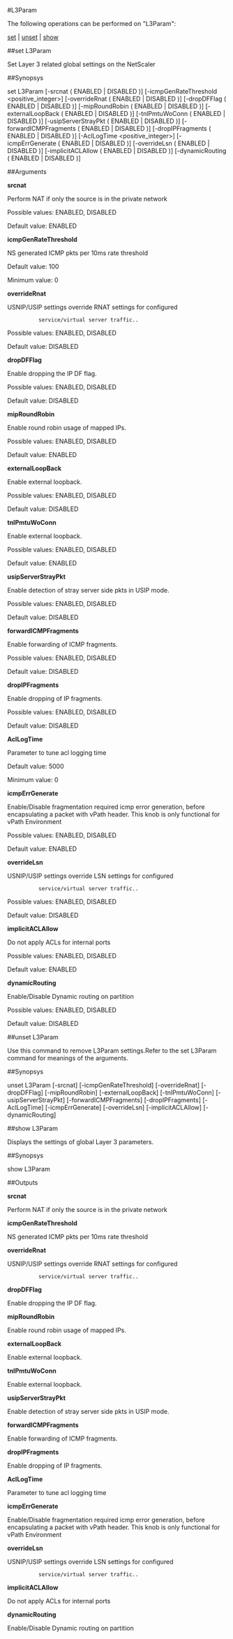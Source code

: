 #L3Param

The following operations can be performed on "L3Param":


[set](#set-l3param) | [unset](#unset-l3param) | [show](#show-l3param)

##set L3Param

Set Layer 3 related global settings on the NetScaler


##Synopsys

set L3Param [-srcnat ( ENABLED | DISABLED )] [-icmpGenRateThreshold &lt;positive_integer>] [-overrideRnat ( ENABLED | DISABLED )] [-dropDFFlag ( ENABLED | DISABLED )] [-mipRoundRobin ( ENABLED | DISABLED )] [-externalLoopBack ( ENABLED | DISABLED )] [-tnlPmtuWoConn ( ENABLED | DISABLED )] [-usipServerStrayPkt ( ENABLED | DISABLED )] [-forwardICMPFragments ( ENABLED | DISABLED )] [-dropIPFragments ( ENABLED | DISABLED )] [-AclLogTime &lt;positive_integer>] [-icmpErrGenerate ( ENABLED | DISABLED )] [-overrideLsn ( ENABLED | DISABLED )] [-implicitACLAllow ( ENABLED | DISABLED )] [-dynamicRouting ( ENABLED | DISABLED )]


##Arguments

<b>srcnat</b>
Perform NAT if only the source is in the private network
Possible values: ENABLED, DISABLED
Default value: ENABLED

<b>icmpGenRateThreshold</b>
NS generated ICMP pkts per 10ms rate threshold
Default value: 100
Minimum value: 0

<b>overrideRnat</b>
USNIP/USIP settings override RNAT settings for configured
              service/virtual server traffic.. 
Possible values: ENABLED, DISABLED
Default value: DISABLED

<b>dropDFFlag</b>
Enable dropping the IP DF flag.
Possible values: ENABLED, DISABLED
Default value: DISABLED

<b>mipRoundRobin</b>
Enable round robin usage of mapped IPs.
Possible values: ENABLED, DISABLED
Default value: ENABLED

<b>externalLoopBack</b>
Enable external loopback.
Possible values: ENABLED, DISABLED
Default value: DISABLED

<b>tnlPmtuWoConn</b>
Enable external loopback.
Possible values: ENABLED, DISABLED
Default value: ENABLED

<b>usipServerStrayPkt</b>
Enable detection of stray server side pkts in USIP mode.
Possible values: ENABLED, DISABLED
Default value: DISABLED

<b>forwardICMPFragments</b>
Enable forwarding of ICMP fragments.
Possible values: ENABLED, DISABLED
Default value: DISABLED

<b>dropIPFragments</b>
Enable dropping of IP fragments.
Possible values: ENABLED, DISABLED
Default value: DISABLED

<b>AclLogTime</b>
Parameter to tune acl logging time
Default value: 5000
Minimum value: 0

<b>icmpErrGenerate</b>
Enable/Disable fragmentation required icmp error generation, before encapsulating a packet with vPath header. This knob is only functional for vPath Environment
Possible values: ENABLED, DISABLED
Default value: ENABLED

<b>overrideLsn</b>
USNIP/USIP settings override LSN settings for configured
              service/virtual server traffic.. 
Possible values: ENABLED, DISABLED
Default value: DISABLED

<b>implicitACLAllow</b>
Do not apply ACLs for internal ports
Possible values: ENABLED, DISABLED
Default value: ENABLED

<b>dynamicRouting</b>
Enable/Disable Dynamic routing on partition
Possible values: ENABLED, DISABLED
Default value: DISABLED



##unset L3Param

Use this command to remove  L3Param settings.Refer to the set  L3Param command for meanings of the arguments.


##Synopsys

unset L3Param [-srcnat] [-icmpGenRateThreshold] [-overrideRnat] [-dropDFFlag] [-mipRoundRobin] [-externalLoopBack] [-tnlPmtuWoConn] [-usipServerStrayPkt] [-forwardICMPFragments] [-dropIPFragments] [-AclLogTime] [-icmpErrGenerate] [-overrideLsn] [-implicitACLAllow] [-dynamicRouting]


##show L3Param

Displays the settings of global Layer 3 parameters.


##Synopsys

show L3Param


##Outputs

<b>srcnat</b>
Perform NAT if only the source is in the private network

<b>icmpGenRateThreshold</b>
NS generated ICMP pkts per 10ms rate threshold

<b>overrideRnat</b>
USNIP/USIP settings override RNAT settings for configured
              service/virtual server traffic..

<b>dropDFFlag</b>
Enable dropping the IP DF flag.

<b>mipRoundRobin</b>
Enable round robin usage of mapped IPs.

<b>externalLoopBack</b>
Enable external loopback.

<b>tnlPmtuWoConn</b>
Enable external loopback.

<b>usipServerStrayPkt</b>
Enable detection of stray server side pkts in USIP mode.

<b>forwardICMPFragments</b>
Enable forwarding of ICMP fragments.

<b>dropIPFragments</b>
Enable dropping of IP fragments.

<b>AclLogTime</b>
Parameter to tune acl logging time

<b>icmpErrGenerate</b>
Enable/Disable fragmentation required icmp error generation, before encapsulating a packet with vPath header. This knob is only functional for vPath Environment

<b>overrideLsn</b>
USNIP/USIP settings override LSN settings for configured
              service/virtual server traffic..

<b>implicitACLAllow</b>
Do not apply ACLs for internal ports

<b>dynamicRouting</b>
Enable/Disable Dynamic routing on partition



